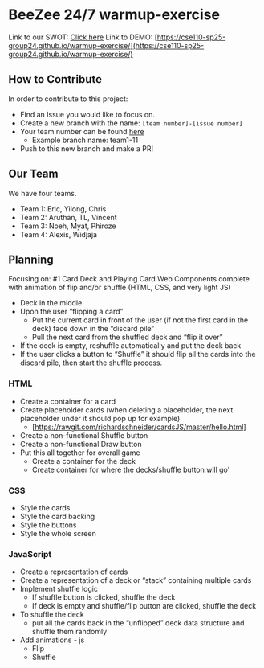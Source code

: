 # BeeZee 24/7 warmup-exercise

Link to our SWOT: [Click here](/SWOT.md)
Link to DEMO: [https://cse110-sp25-group24.github.io/warmup-exercise/](https://cse110-sp25-group24.github.io/warmup-exercise/)

## How to Contribute

In order to contribute to this project:

- Find an Issue you would like to focus on.
- Create a new branch with the name: `[team number]-[issue number]`
- Your team number can be found [here](https://docs.google.com/document/d/1f9ZLMGJCS6-3FiUDJU-ifnQMtGt3XDVBmZI8NAr7wgM/edit?tab=t.0)
  - Example branch name: team1-11
- Push to this new branch and make a PR!

## Our Team

We have four teams.

- Team 1: Eric, Yilong, Chris
- Team 2: Aruthan, TL, Vincent
- Team 3: Noeh, Myat, Phiroze
- Team 4: Alexis, Widjaja

## Planning

Focusing on: #1 Card Deck and Playing Card Web Components complete with animation of flip and/or shuffle (HTML, CSS, and very light JS)

- Deck in the middle
- Upon the user “flipping a card”
  - Put the current card in front of the user (if not the first card in the deck) face down in the “discard pile”
  - Pull the next card from the shuffled deck and “flip it over”
- If the deck is empty, reshuffle automatically and put the deck back
- If the user clicks a button to “Shuffle” it should flip all the cards into the discard pile, then start the shuffle process.

### HTML

- Create a container for a card
- Create placeholder cards (when deleting a placeholder, the next placeholder under it should pop up for example)
  - [https://rawgit.com/richardschneider/cardsJS/master/hello.html]
- Create a non-functional Shuffle button
- Create a non-functional Draw button
- Put this all together for overall game
  - Create a container for the deck
  - Create container for where the decks/shuffle button will go'

### CSS

- Style the cards
- Style the card backing
- Style the buttons
- Style the whole screen

### JavaScript

- Create a representation of cards
- Create a representation of a deck or “stack” containing multiple cards
- Implement shuffle logic
  - If shuffle button is clicked, shuffle the deck
  - If deck is empty and shuffle/flip button are clicked, shuffle the deck
- To shuffle the deck
  - put all the cards back in the “unflipped” deck data structure and shuffle them randomly
- Add animations - js
  - Flip
  - Shuffle
